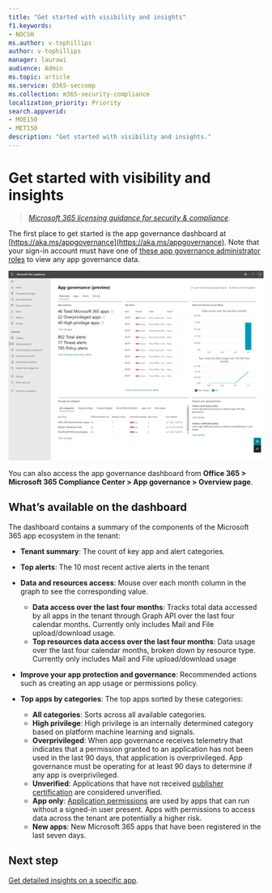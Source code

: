 ```yaml
---
title: "Get started with visibility and insights"
f1.keywords:
- NOCSH
ms.author: v-tophillips
author: v-tophillips
manager: laurawi
audience: Admin
ms.topic: article
ms.service: O365-seccomp
ms.collection: m365-security-compliance
localization_priority: Priority
search.appverid: 
- MOE150
- MET150
description: "Get started with visibility and insights."
---
```


# Get started with visibility and insights

>*[Microsoft 365 licensing guidance for security & compliance](https://aka.ms/ComplianceSD).*

The first place to get started is the app governance dashboard at [https://aka.ms/appgovernance](https://aka.ms/appgovernance). Note that your sign-in account must have one of [these app governance administrator roles](app-governance-get-started.md#administrator-roles) to view any app governance data.

![The app governance overview page in the Microsoft 365 Compliance Center](..\media\manage-app-protection-governance\mapg-cc-overview.png)

You can also access the app governance dashboard from **Office 365 > Microsoft 365 Compliance Center > App governance > Overview page**.

## What’s available on the dashboard

The dashboard contains a summary of the components of the Microsoft 365 app ecosystem in the tenant:

- **Tenant summary**: The count of key app and alert categories.
- **Top alerts**: The 10 most recent active alerts in the tenant
- **Data and resources access**: Mouse over each month column in the graph to see the corresponding value.
    - **Data access over the last four months**: Tracks total data accessed by all apps in the tenant through Graph API over the last four calendar months. Currently only includes Mail and File upload/download usage.
    - **Top resources data access over the last four months**: Data usage over the last four calendar months, broken down by resource type. Currently only includes Mail and File upload/download usage
- **Improve your app protection and governance**: Recommended actions such as creating an app usage or permissions policy.
- **Top apps by categories**: The top apps sorted by these categories:
  
  - **All categories**: Sorts across all available categories.
  - **High privilege**: High privilege is an internally determined category based on platform machine learning and signals.
  - **Overprivileged**: When app governance receives telemetry that indicates that a permission granted to an application has not been used in the last 90 days, that application is overprivileged. App governance must be operating for at least 90 days to determine if any app is overprivileged.  
  - **Unverified**: Applications that have not received [publisher certification](https://docs.microsoft.com/azure/active-directory/develop/publisher-verification-overview) are considered unverified.
  - **App only**: [Application permissions](https://docs.microsoft.com/azure/active-directory/develop/v2-permissions-and-consent#permission-types) are used by apps that can run without a signed-in user present. Apps with permissions to access data across the tenant are potentially a higher risk.
  - **New apps**: New Microsoft 365 apps that have been registered in the last seven days.  

## Next step

[Get detailed insights on a specific app](app-governance-visibility-insights-view-apps.md).
